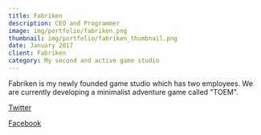 ```yaml
---
title: Fabriken
description: CEO and Programmer
image: img/portfolio/fabriken.png
thumbnail: img/portfolio/fabriken_thumbnail.png
date: January 2017
client: Fabriken
category: My second and active game studio
---
```

Fabriken is my newly founded game studio which has two employees. We are currently developing a minimalist adventure game called "TOEM".

[Twitter](http://twitter.com/fabriken_)

[Facebook](https://www.facebook.com/FabrikenGames)